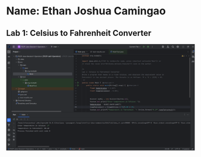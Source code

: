 # Name: Ethan Joshua Camingao
## Lab 1: Celsius to Fahrenheit Converter

<img src="https://github.com/ethan-josh/FECP-Java-Session1-Operators/blob/main/screenshot1.png"/>